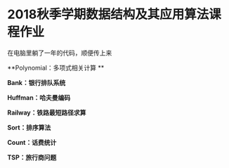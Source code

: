 # 2018秋季学期数据结构及其应用算法课程作业

在电脑里躺了一年的代码，顺便传上来

**Polynomial：多项式相关计算 ** 

**Bank：银行排队系统**

**Huffman：哈夫曼编码**

**Railway：铁路最短路径求算**

**Sort：排序算法**

**Count：话费统计**

**TSP：旅行商问题**

